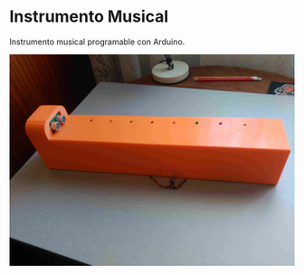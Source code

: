 # Instrumento Musical
Instrumento musical programable con Arduino.

<a href="" target="_blank"><img src="img/InstMusicalPrinter3D.jpg"/></a>
